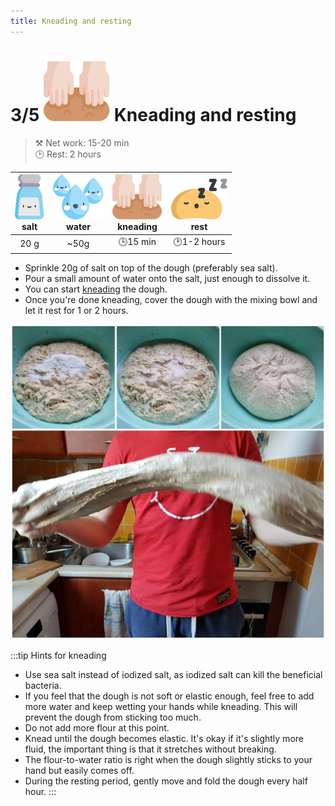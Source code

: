 ```yaml
---
title: Kneading and resting
---
```


# 3/5 ![a](/img/icons/knead_48px.svg) Kneading and resting
>⚒️ Net work: 15-20 min  
>🕑 Rest: 2 hours

|![salt](/img/icons/so_36px.svg "salt")<br/>salt|![water](/img/icons/viz_36px.svg "water") <br/>water|![knead](/img/icons/knead_36px.svg "kneading")<br/>kneading|![rest](/img/icons/dough_sleeps_36px.svg "resting")<br/>rest|
|:---:|:---:|:---:|:---:|
|20 g|~50g|🕒15 min|🕑1-2 hours|

- Sprinkle 20g of salt on top of the dough (preferably sea salt).
- Pour a small amount of water onto the salt, just enough to dissolve it.
- You can start [kneading](https://www.instagram.com/p/BvQcmf6FzwN/) the dough. 
- Once you're done kneading, cover the dough with the mixing bowl and let it rest for 1 or 2 hours.

![knead](/img/photos/knead.jpg "salt + water + kneading")

:::tip Hints for kneading
- Use sea salt instead of iodized salt, as iodized salt can kill the beneficial bacteria.
- If you feel that the dough is not soft or elastic enough, feel free to add more water and keep wetting your hands while kneading. This will prevent the dough from sticking too much.
- Do not add more flour at this point.
- Knead until the dough becomes elastic. It's okay if it's slightly more fluid, the important thing is that it stretches without breaking.
- The flour-to-water ratio is right when the dough slightly sticks to your hand but easily comes off.
- During the resting period, gently move and fold the dough every half hour.
:::
